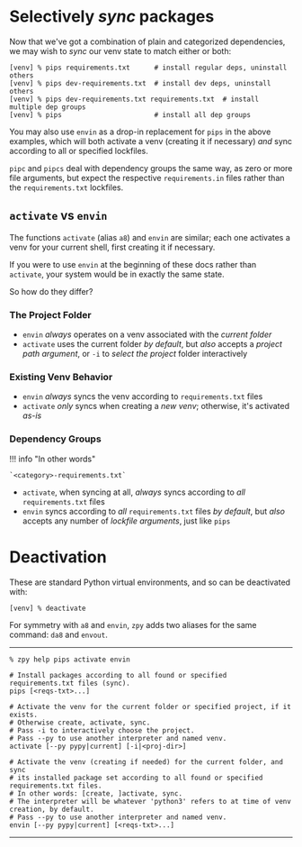 # Selectively *sync* packages

Now that we've got a combination of plain
and categorized dependencies,
we may wish to *sync* our venv state to match
either or both:

```console
[venv] % pips requirements.txt      # install regular deps, uninstall others
[venv] % pips dev-requirements.txt  # install dev deps, uninstall others
[venv] % pips dev-requirements.txt requirements.txt  # install multiple dep groups
[venv] % pips                       # install all dep groups
```

You may also use `envin` as a drop-in replacement for `pips` in the above examples,
which will both activate a venv (creating it if necessary)
*and* sync according to all or specified lockfiles.

`pipc` and `pipcs` deal with dependency groups the same way,
as zero or more file arguments,
but expect the respective `requirements.in` files
rather than the `requirements.txt` lockfiles.

## `activate` vs `envin`

The functions `activate` (alias `a8`) and `envin`
are similar; each one activates a venv for your current shell,
first creating it if necessary.

If you were to use `envin` at the beginning of these docs rather than `activate`,
your system would be in exactly the same state.

So how do they differ?

### The Project Folder

- `envin` *always* operates on a venv associated with the *current folder*
- `activate` uses the current folder *by default*,
  but *also* accepts a *project path argument*,
  or `-i` to *select the project* folder interactively

### Existing Venv Behavior

- `envin` *always* syncs the venv according to `requirements.txt` files
- `activate` *only* syncs when creating a *new venv*;
  otherwise, it's activated *as-is*

### Dependency Groups

!!! info "In other words"

    `<category>-requirements.txt`

- `activate`, when syncing at all, *always* syncs according to *all* `requirements.txt` files
- `envin` syncs according to *all* `requirements.txt` files *by default*,
  but *also* accepts any number of *lockfile arguments*, just like `pips`

# Deactivation

These are standard Python virtual environments,
and so can be deactivated with:

```console
[venv] % deactivate
```

For symmetry with `a8` and `envin`, `zpy` adds two aliases for the same command:
`da8` and `envout`.

---

```console
% zpy help pips activate envin
```
```shell
# Install packages according to all found or specified requirements.txt files (sync).
pips [<reqs-txt>...]

# Activate the venv for the current folder or specified project, if it exists.
# Otherwise create, activate, sync.
# Pass -i to interactively choose the project.
# Pass --py to use another interpreter and named venv.
activate [--py pypy|current] [-i|<proj-dir>]

# Activate the venv (creating if needed) for the current folder, and sync
# its installed package set according to all found or specified requirements.txt files.
# In other words: [create, ]activate, sync.
# The interpreter will be whatever 'python3' refers to at time of venv creation, by default.
# Pass --py to use another interpreter and named venv.
envin [--py pypy|current] [<reqs-txt>...]
```

---
